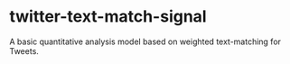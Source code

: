 # twitter-text-match-signal
A basic quantitative analysis model based on weighted text-matching for Tweets.
